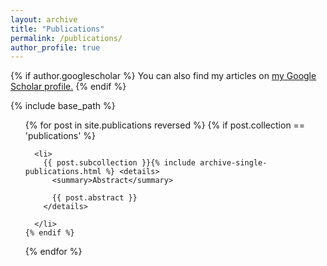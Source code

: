 ```yaml
---
layout: archive
title: "Publications"
permalink: /publications/
author_profile: true
---
```


{% if author.googlescholar %}
  You can also find my articles on <u><a href="{{author.googlescholar}}">my Google Scholar profile</a>.</u>
{% endif %}

{% include base_path %}

<ol>
  {% for post in site.publications reversed %}
    {% if post.collection == 'publications' %}
      
      <li>
        {{ post.subcollection }}{% include archive-single-publications.html %} <details>
          <summary>Abstract</summary>
  
          {{ post.abstract }}
        </details>

      </li>
    {% endif %}
  {% endfor %}
</ol>
